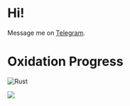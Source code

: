 # Hi!

Message me on [Telegram](https://t.me/JelNiSlaw).

# Oxidation Progress

![Rust](https://github-readme-stats.vercel.app/api/top-langs/?username=JelNiSlaw&langs_count=2&hide_title=true&layout=compact&theme=codeSTACKr)

![](https://hit.yhype.me/github/profile?user_id=25802745)
